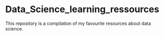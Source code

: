 # Data_Science_learning_ressources
 This repository is a compilation of my favourite resources about data science.
